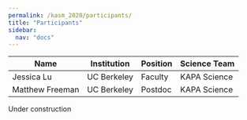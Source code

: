 ```yaml
---
permalink: /kasm_2020/participants/
title: "Participants"
sidebar:
  nav: "docs"
---
```


| Name | Institution | Position | Science Team |
|------| ----------- | --- | ---|
| Jessica Lu | UC Berkeley | Faculty | KAPA Science |
| Matthew Freeman | UC Berkeley | Postdoc | KAPA Science |

Under construction